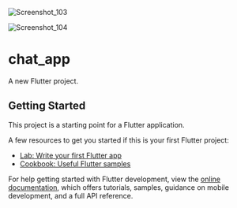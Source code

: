 ![Screenshot_103](https://github.com/NasDev07/whatsapp-chat/assets/71059706/884e48df-5061-4992-8c50-0148e4f39cad)

![Screenshot_104](https://github.com/NasDev07/whatsapp-chat/assets/71059706/161b47ef-0c63-41d8-9f05-0dc1d53671ca)


# chat_app

A new Flutter project.

## Getting Started

This project is a starting point for a Flutter application.

A few resources to get you started if this is your first Flutter project:

- [Lab: Write your first Flutter app](https://docs.flutter.dev/get-started/codelab)
- [Cookbook: Useful Flutter samples](https://docs.flutter.dev/cookbook)

For help getting started with Flutter development, view the
[online documentation](https://docs.flutter.dev/), which offers tutorials,
samples, guidance on mobile development, and a full API reference.
